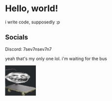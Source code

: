# Hello, world!

i write code, supposedly :p

## Socials
Discord: 7sev7nsev7n7

yeah that's my only one lol. i'm waiting for the bus

<!-- ![trolololololo](/assets/trolley_larger.png | width = 100) -->
<img src="/assets/trolley_larger.png" width="100">

